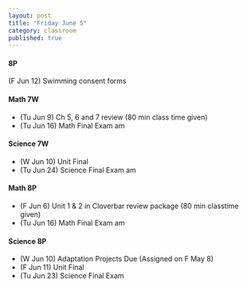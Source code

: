 ```yaml
---
layout: post
title: "Friday June 5"
category: classroom
published: true
---
```

#### 8P
(F Jun 12) Swimming consent forms 

#### Math 7W
* (Tu Jun 9) Ch 5, 6 and 7 review (80 min class time given)
* (Tu Jun 16) Math Final Exam am

#### Science 7W
* (W Jun 10) Unit Final
* (Tu Jun 24) Science Final Exam am

#### Math 8P
* (F Jun 6) Unit 1 & 2 in Cloverbar review package (80 min classtime given) 
* (Tu Jun 16) Math Final Exam am

#### Science 8P
* (W Jun 10) Adaptation Projects Due (Assigned on F May 8)
* (F Jun 11) Unit Final
* (Tu Jun 23) Science Final Exam
